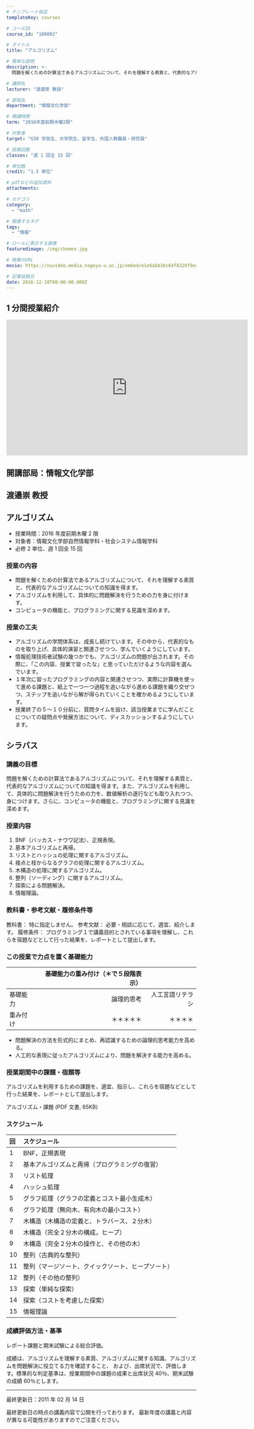 ```yaml
---
# テンプレート指定
templateKey: courses

# コースID
course_id: "100002"

# タイトル
title: "アルゴリズム"

# 簡単な説明
description: >-
  問題を解くための計算法であるアルゴリズムについて、それを理解する素質と、代表的なアルゴリズムについての知識を得ます。アルゴリズムを利用して、具体的に問題解決を行うための力を身に付けます。コンピュータの機能と、プログラミングに関する見識を深めます。

# 講師名
lecturer: "渡邉崇 教授"

# 部局名
department: "情報文化学部"

# 開講時限
term: "2016年度前期木曜2限"

# 対象者
target: "G30 学部生、大学院生、留学生、外国人教職員・研究員"

# 授業回数
classes: "週 1 回全 15 回"

# 単位数
credit: "1.5 単位"

# pdfなどの追加資料
attachments:

# カテゴリ
category:
  - "math"

# 関連するタグ
tags:
  - "情報"

# ロールに表示する画像
featuredimage: /img/chemex.jpg

# 映像のURL
movie: https://nuvideo.media.nagoya-u.ac.jp/embed/e1e6abb16c64f8320f0ec7c3e0dee7b16aeb73bc

# 記事投稿日
date: 2016-12-18T00:00:00.000Z
---
```


## 1 分間授業紹介

<iframe src="https://nuvideo.media.nagoya-u.ac.jp/embed/e1e6abb16c64f8320f0ec7c3e0dee7b16aeb73bc" width="640" height="360" frameborder="0" allowfullscreen></iframe>

## 開講部局：情報文化学部

## 渡邉崇 教授

## アルゴリズム

- 授業時間：2016 年度前期木曜 2 限
- 対象者：情報文化学部自然情報学科・社会システム情報学科
- 必修 2 単位、週 1 回全 15 回

### 授業の内容

- 問題を解くための計算法であるアルゴリズムについて、それを理解する素質と、代表的なアルゴリズムについての知識を得ます。
- アルゴリズムを利用して、具体的に問題解決を行うための力を身に付けます。
- コンピュータの機能と、プログラミングに関する見識を深めます。

### 授業の工夫

- アルゴリズムの学問体系は、成長し続けています。その中から、代表的なものを取り上げ、具体的演習と関連させつつ、学んでいくようにしています。
- 情報処理技術者試験の幾つかでも、アルゴリズムの問題が出されます。その際に、「この内容、授業で習ったな」と思っていただけるような内容を選んでいます。
- １年次に習ったプログラミングの内容と関連させつつ、実際に計算機を使って進める課題と、紙上で一つ一つ過程を追いながら進める課題を織り交ぜつつ、ステップを追いながら解が得られていくことを確かめるようにしています。
- 授業終了の５〜１０分前に、質問タイムを設け、該当授業までに学んだことについての疑問点や発展方法について、ディスカッションするようにしています。

## シラバス

### 講義の目標

問題を解くための計算法であるアルゴリズムについて、それを理解する素質と、代表的なアルゴリズムについての知識を得ます。また、アルゴリズムを利用して、具体的に問題解決を行うための力を、数値解析の遂行なども取り入れつつ、身につけます。さらに、コンピュータの機能と、プログラミングに関する見識を深めます。

### 授業内容

1. BNF（バッカス・ナウワ記法）、正規表現。
1. 基本アルゴリズムと再帰。
1. リストとハッシュの処理に関するアルゴリズム。
1. 接点と枝からなるグラフの処理に関するアルゴリズム。
1. 木構造の処理に関するアルゴリズム。
1. 整列（ソーディング）に関するアルゴリズム。
1. 探索による問題解決。
1. 情報理論。

### 教科書・参考文献・履修条件等

教科書： 特に指定しません。
参考文献： 必要・相談に応じて、適宜、紹介します。
履修条件： プログラミング１で講義目的とされている事項を理解し、これらを宿題などとして行った結果を、レポートとして提出します。

### この授業で力点を置く基礎能力

|          | 基礎能力の重み付け（＊で５段階表示） |                  |
| :------- | -----------------------------------: | ---------------: |
| 基礎能力 |                           論理的思考 | 人工言語リテラシ | 自然言語リテラシ |
| 重み付け |                           ＊＊＊＊＊ |         ＊＊＊＊ | ＊ |

- 問題解決の方法を形式的にまとめ、再認識するための論理的思考能力を高める。
- 人工的な表現に従ったアルゴリズムにより、問題を解決する能力を高める。

### 授業期間中の課題・宿題等

アルゴリズムを利用するための課題を、適宜、指示し、これらを宿題などとして行った結果を、レポートとして提出します。

アルゴリズム・課題 (PDF 文書, 65KB)

### スケジュール

| 回  | スケジュール                                       |
| :-- | :------------------------------------------------- |
| 1   | BNF，正規表現                                      |
| 2   | 基本アルゴリズムと再帰（プログラミングの復習）     |
| 3   | リスト処理                                         |
| 4   | ハッシュ処理                                       |
| 5   | グラフ処理（グラフの定義とコスト最小生成木）       |
| 6   | グラフ処理（無向木、有向木の最小コスト）           |
| 7   | 木構造（木構造の定義と、トラバース、２分木）       |
| 8   | 木構造（完全２分木の構成，ヒープ）                 |
| 9   | 木構造（完全２分木の操作と、その他の木）           |
| 10  | 整列（古典的な整列）                               |
| 11  | 整列（マージソート、クイックソート、ヒープソート） |
| 12  | 整列（その他の整列）                               |
| 13  | 探索（単純な探索）                                 |
| 14  | 探索（コストを考慮した探索）                       |
| 15  | 情報理論                                           |

### 成績評価方法・基準

レポート課題と期末試験による総合評価。

成績は、アルゴリズムを理解する素質、アルゴリズムに関する知識、アルゴリズムを問題解決に役立てる力を確認すること、 および、出席状況で、評価します。標準的な判定基準は、授業期間中の課題の成果と出席状況 40％、期末試験の成績 60％とします。

---

最終更新日：2011 年 02 月 14 日

最終更新日の時点の講義内容で公開を行っております。
最新年度の講義と内容が異なる可能性がありますのでご注意ください。
